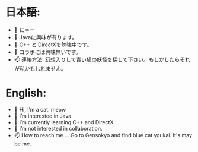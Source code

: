 # 日本語:
- 👋 にゃー
- 👀 Javaに興味が有ります。
- 🌱 C++ と DirectXを勉強中です。
- 💞️ コラボには興味無いです。
- 📫 連絡方法: 幻想入りして青い猫の妖怪を探して下さい。もしかしたらそれが私かもしれません。

# English:
- 👋 Hi, I’m a cat. meow
- 👀 I’m interested in Java.
- 🌱 I’m currently learning C++ and DirectX.
- 💞️ I’m not interested in collaboration.
- 📫 How to reach me ... Go to Gensokyo and find blue cat youkai. It's may be me.

<!---
koanyan5028/koanyan5028 is a ✨ special ✨ repository because its `README.md` (this file) appears on your GitHub profile.
You can click the Preview link to take a look at your changes.
--->
